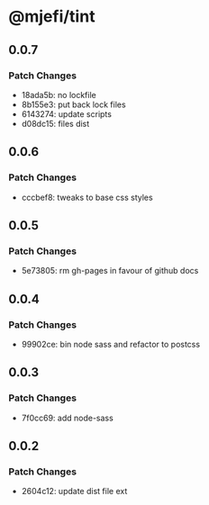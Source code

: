 # @mjefi/tint

## 0.0.7

### Patch Changes

- 18ada5b: no lockfile
- 8b155e3: put back lock files
- 6143274: update scripts
- d08dc15: files dist

## 0.0.6

### Patch Changes

- cccbef8: tweaks to base css styles

## 0.0.5

### Patch Changes

- 5e73805: rm gh-pages in favour of github docs

## 0.0.4

### Patch Changes

- 99902ce: bin node sass and refactor to postcss

## 0.0.3

### Patch Changes

- 7f0cc69: add node-sass

## 0.0.2

### Patch Changes

- 2604c12: update dist file ext
